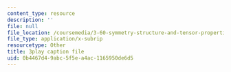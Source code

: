 ```yaml
---
content_type: resource
description: ''
file: null
file_location: /coursemedia/3-60-symmetry-structure-and-tensor-properties-of-materials-fall-2005/0b4467d49abc5f5ea4ac1165950de6d5_eDCS197EzU8.vtt
file_type: application/x-subrip
resourcetype: Other
title: 3play caption file
uid: 0b4467d4-9abc-5f5e-a4ac-1165950de6d5
---
```

